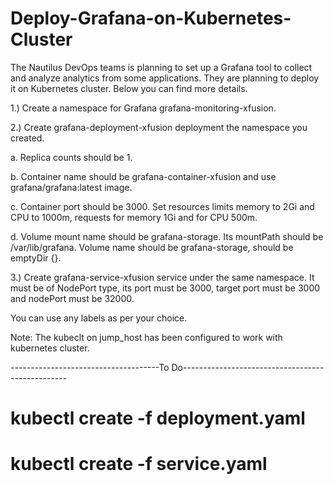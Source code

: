 # Deploy-Grafana-on-Kubernetes-Cluster

The Nautilus DevOps teams is planning to set up a Grafana tool to collect and analyze analytics from some applications. They are planning to deploy it on Kubernetes cluster. Below you can find more details.


1.) Create a namespace for Grafana grafana-monitoring-xfusion.

2.) Create grafana-deployment-xfusion deployment the namespace you created.

a. Replica counts should be 1.

b. Container name should be grafana-container-xfusion and use grafana/grafana:latest image.

c. Container port should be 3000. Set resources limits memory to 2Gi and CPU to 1000m, requests for memory 1Gi and for CPU 500m.

d. Volume mount name should be grafana-storage. Its mountPath should be /var/lib/grafana. Volume name should be grafana-storage, should be emptyDir {}.

3.) Create grafana-service-xfusion service under the same namespace. It must be of NodePort type, its port must be 3000, target port must be 3000 and nodePort must be 32000.

You can use any labels as per your choice.

Note: The kubeclt on jump_host has been configured to work with kubernetes cluster.



-------------------------------------To Do-------------------------------------------------


# kubectl create -f deployment.yaml
# kubectl create -f service.yaml
